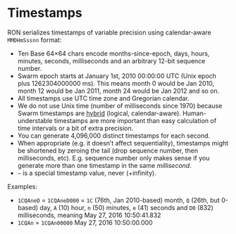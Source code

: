 # Timestamps

RON serializes timestamps of variable precision using calendar-aware `MMDHmSssnn` format:

- Ten Base 64×64 chars encode months-since-epoch, days, hours, minutes, seconds, milliseconds and an arbitrary 12-bit sequence number.
- Swarm epoch starts at January 1st, 2010 00:00:00 UTC (Unix epoch plus 1262304000000 ms). This means month 0 would be Jan 2010, month 12 would be Jan 2011, month 24 would be Jan 2012 and so on.
- All timestamps use UTC time zone and Gregorian calendar.
- We do not use Unix time (number of milliseconds since 1970) because Swarm timestamps are [hybrid](https://cse.buffalo.edu/tech-reports/2014-04.pdf) (logical, calendar-aware). Human-understable timestamps are more important than easy calculation of time intervals or a bit of extra precision.
- You can generate 4,096,000 distinct timestamps for each second.
- When appropriate (e.g. it doesn’t affect sequentiality), timestamps might be shortened by zeroing the tail (drop sequence number, then milliseconds, etc). E.g. sequence number only makes sense if you generate more than one timestamp in the same *millisecond*.
- `~` is a special timestamp value, never (+infinity).

Examples:

- `1CQAneD` = `1CQAneD000` = `1C` (76th, Jan 2010-based) month, `Q` (26th, but 0-based) day, `A` (10) hour, `n` (50) minutes, `e` (41) seconds and `D0` (832) milliseconds, meaning May 27, 2016 10:50:41.832
- `1CQAn` = `1CQAn00000` May 27, 2016 10:50:00.000